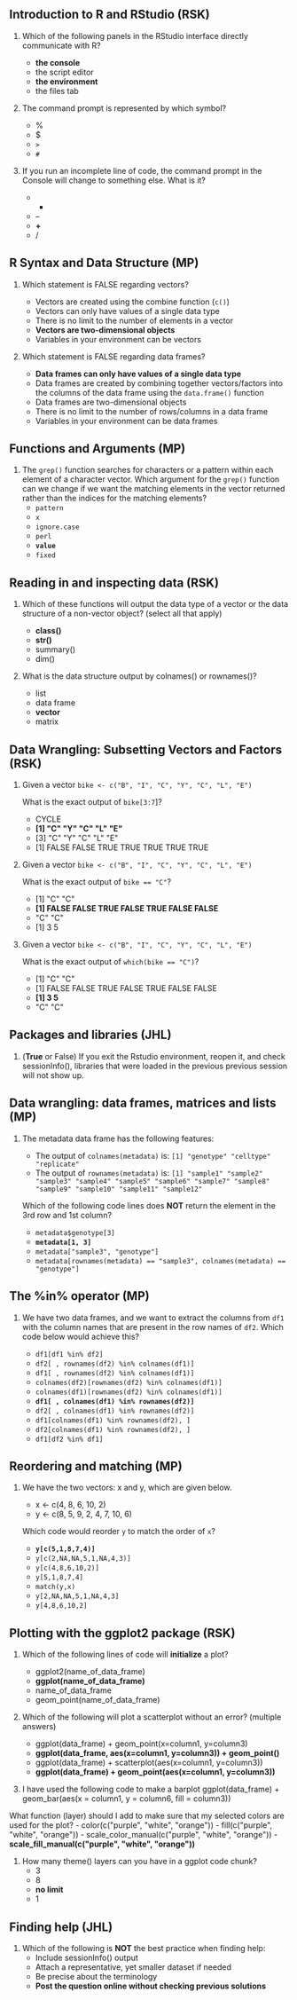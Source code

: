 ## Introduction to R and RStudio (RSK)

1. Which of the following panels in the RStudio interface directly communicate with R? 
    - **the console**
    - the script editor
    - **the environment**
    - the files tab

1. The command prompt is represented by which symbol?
    - %
    - $
    - `>`
    - `#`

1. If you run an incomplete line of code, the command prompt in the Console will change to something else. What is it?
    - *
    - –
    - **+**
    - /

## R Syntax and Data Structure (MP)

1. Which statement is FALSE regarding vectors?
    - Vectors are created using the combine function (`c()`)
    - Vectors can only have values of a single data type
    - There is no limit to the number of elements in a vector
    - **Vectors are two-dimensional objects**
    - Variables in your environment can be vectors

1. Which statement is FALSE regarding data frames?
    - **Data frames can only have values of a single data type**
    - Data frames are created by combining together vectors/factors into the columns of the data frame using the `data.frame()` function
    - Data frames are two-dimensional objects
    - There is no limit to the number of rows/columns in a data frame
    - Variables in your environment can be data frames

## Functions and Arguments (MP)

1. The `grep()` function searches for characters or a pattern within each element of a character vector. Which argument for the `grep()` function can we change if we want the matching elements in the vector returned rather than the indices for the matching elements?
    - `pattern`
    - `x`
    - `ignore.case`
    - `perl`
    - **`value`**
    - `fixed`
    
## Reading in and inspecting data (RSK)
1. Which of these functions will output the data type of a vector or the data structure of a non-vector object? (select all that apply)
    - **class()**
    - **str()**
    - summary()
    - dim()

1. What is the data structure output by colnames() or rownames()?
    - list
    - data frame
    - **vector**
    - matrix

## Data Wrangling: Subsetting Vectors and Factors (RSK)
1. Given a vector `bike <- c("B", "I", "C", "Y", "C", "L", "E")`
   
   What is the exact output of `bike[3:7`]?
   
   - CYCLE
   - **[1] "C" "Y" "C" "L" "E"**
   - [3] "C" "Y" "C" "L" "E"
   - [1] FALSE FALSE TRUE TRUE TRUE TRUE TRUE

1. Given a vector `bike <- c("B", "I", "C", "Y", "C", "L", "E")`
   
   What is the exact output of `bike == "C"`?
   
    - [1] "C" "C"   
    - **[1] FALSE FALSE TRUE FALSE TRUE FALSE FALSE**
    - "C" "C"
    - [1] 3 5

1. Given a vector `bike <- c("B", "I", "C", "Y", "C", "L", "E")`
   
   What is the exact output of `which(bike == "C")`?
   
    - [1] "C" "C"   
    - [1] FALSE FALSE TRUE FALSE TRUE FALSE FALSE
    - **[1] 3 5**
    - "C" "C"


## Packages and libraries (JHL)
1. (**True** or False) If you exit the Rstudio environment, reopen it, and check sessionInfo(), libraries that were loaded in the previous previous session will not show up.

## Data wrangling: data frames, matrices and lists (MP)

1. The metadata data frame has the following features:

    * The output of `colnames(metadata)` is: `[1] "genotype" "celltype" "replicate"`
    * The output of `rownames(metadata)` is: `[1] "sample1" "sample2" "sample3" "sample4" "sample5" "sample6" "sample7" "sample8" "sample9" "sample10" "sample11" "sample12"`
        
   Which of the following code lines does **NOT** return the element in the 3rd row and 1st column?
    
    - `metadata$genotype[3]`
    - **`metadata[1, 3]`**
    - `metadata["sample3", "genotype"]`
    - `metadata[rownames(metadata) == "sample3", colnames(metadata) == "genotype"]`
  
  
## The %in% operator (MP)

1. We have two data frames, and  we want to extract the columns from `df1` with the column names that are present in the row names of `df2`. Which code below would achieve this?

    - `df1[df1 %in% df2]`
    - `df2[ , rownames(df2) %in% colnames(df1)]`
    - `df1[ , rownames(df2) %in% colnames(df1)]`
    - `colnames(df2)[rownames(df2) %in% colnames(df1)]`
    - `colnames(df1)[rownames(df2) %in% colnames(df1)]`
    - **`df1[ , colnames(df1) %in% rownames(df2)]`**
    - `df2[ , colnames(df1) %in% rownames(df2)]`
    - `df1[colnames(df1) %in% rownames(df2), ]`
    - `df2[colnames(df1) %in% rownames(df2), ]`
    - `df1[df2 %in% df1]`
  
    
## Reordering and matching (MP)

1. We have the two vectors: x and y, which are given below.
    * x <- c(4, 8, 6, 10, 2)
    * y <- c(8, 5, 9, 2, 4, 7, 10, 6)

    Which code would reorder `y` to match the order of `x`?
    
    - **`y[c(5,1,8,7,4)]`**
    - `y[c(2,NA,NA,5,1,NA,4,3)]`
    - `y[c(4,8,6,10,2)]`
    - `y[5,1,8,7,4]`
    - `match(y,x)`
    - `y[2,NA,NA,5,1,NA,4,3]`
    - `y[4,8,6,10,2]`

## Plotting with the ggplot2 package (RSK)

1. Which of the following lines of code will **initialize** a plot?
    - ggplot2(name_of_data_frame)
    - **ggplot(name_of_data_frame)**
    - name_of_data_frame
    - geom_point(name_of_data_frame)

1. Which of the following will plot a scatterplot without an error? (multiple answers)
    - ggplot(data_frame) + geom_point(x=column1, y=column3)
    - **ggplot(data_frame, aes(x=column1, y=column3)) + geom_point()**
    - ggplot(data_frame) + scatterplot(aes(x=column1, y=column3)) 
    - **ggplot(data_frame) + geom_point(aes(x=column1, y=column3))**

1. I have used the following code to make a barplot
    ggplot(data_frame) + geom_bar(aes(x = column1, y = column6, fill = column3))
  
  What function (layer) should I add to make sure that my selected colors are used for the plot?
    - color(c("purple", "white", "orange"))
    - fill(c("purple", "white", "orange"))
    - scale_color_manual(c("purple", "white", "orange"))
    - **scale_fill_manual(c("purple", "white", "orange"))**
    
1. How many theme() layers can you have in a ggplot code chunk?
    - 3
    - 8
    - **no limit**
    - 1

## Finding help (JHL)
1. Which of the following is **NOT** the best practice when finding help:
    - Include sessionInfo() output
    - Attach a representative, yet smaller dataset if needed
    - Be precise about the terminology
    - **Post the question online without checking previous solutions**
